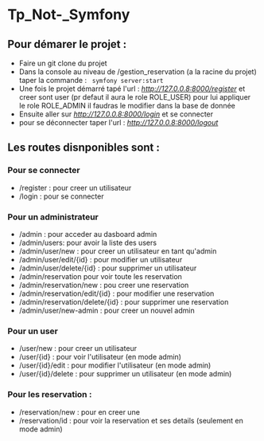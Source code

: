 # Tp_Not-_Symfony


## Pour démarer le projet : 

- Faire un git clone du projet
- Dans la console au niveau de /gestion_reservation (a la racine du projet)  taper la commande : ``` symfony server:start```
- Une fois le projet démarré tapé l'url : *http://127.0.0.8:8000/register* et creer sont user (pr defaut il aura le role ROLE_USER) pour lui appliquer le role ROLE_ADMIN il faudras le modifier dans la base de donnée
- Ensuite aller sur *http://127.0.0.8:8000/login* et se connecter
- pour se déconnecter taper l'url : *http://127.0.0.8:8000/logout*

## Les routes disnponibles sont : 

### Pour se connecter 

- /register : pour creer un utilisateur
- /login : pour se connecter

### Pour un administrateur
- /admin : pour acceder au dasboard admin
- /admin/users: pour avoir la liste des users
- /admin/user/new : pour creer un utilisateur en tant qu'admin
- /admin/user/edit/{id} : pour modifier un utilisateur
- /admin/user/delete/{id} : pour supprimer un utilisateur
- /admin/reservation pour voir toute les reservation
- /admin/reservation/new : pou creer une reservation
- /admin/reservation/edit/{id} : pour modifier une reservation
- /admin/reservation/delete/{id} : pour supprimer une reservation
- /admin/user/new-admin : pour creer un nouvel admin

### Pour un user 
- /user/new : pour creer un utilisateur
- /user/{id} : pour voir l'utilisateur (en mode admin)
- /user/{id}/edit : pour modifier l'utilisateur (en mode admin)
- /user/{id}/delete : pour supprimer un utilisateur (en mode admin)
  
### Pour les reservation : 
- /reservation/new : pour en creer une
- /reservation/id : pour voir la reservation et ses details (seulement en mode admin)


